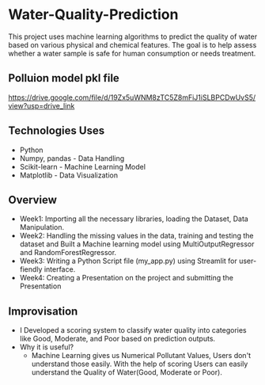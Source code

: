 # Water-Quality-Prediction
This project uses machine learning algorithms to predict the quality of water based on various physical and chemical features. The goal is to help assess whether a water sample is safe for human consumption or needs treatment.
## Polluion model pkl file
https://drive.google.com/file/d/19Zx5uWNM8zTC5Z8mFiJ1iSLBPCDwUvS5/view?usp=drive_link

## Technologies Uses

  - Python
  - Numpy, pandas - Data Handling
  - Scikit-learn - Machine Learning Model
  - Matplotlib - Data Visualization

## Overview
  - Week1: Importing all the necessary libraries, loading the Dataset, Data Manipulation.
  - Week2: Handling the missing values in the data, training and testing the dataset and Built a Machine learning model using MultiOutputRegressor and RandomForestRegressor.
  - Week3: Writing a Python Script file (my_app.py) using Streamlit for user-fiendly interface.
  - Week4: Creating a Presentation on the project and submitting the Presentation

## Improvisation
  - I Developed a scoring system to classify water quality into categories like Good, Moderate, and Poor based on prediction outputs.
  - Why it is useful?
      - Machine Learning gives us Numerical Pollutant Values, Users don't understand those easily. With the help of scoring Users can easily understand the Quality of Water(Good, Moderate or Poor).
